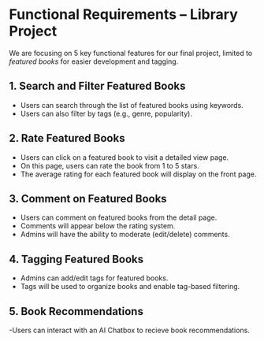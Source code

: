 
# Functional Requirements – Library Project

We are focusing on 5 key functional features for our final project, limited to *featured books* for easier development and tagging.

## 1. Search and Filter Featured Books
- Users can search through the list of featured books using keywords.
- Users can also filter by tags (e.g., genre, popularity).

## 2. Rate Featured Books
- Users can click on a featured book to visit a detailed view page.
- On this page, users can rate the book from 1 to 5 stars.
- The average rating for each featured book will display on the front page.

## 3. Comment on Featured Books
- Users can comment on featured books from the detail page.
- Comments will appear below the rating system.
- Admins will have the ability to moderate (edit/delete) comments.

## 4. Tagging Featured Books
- Admins can add/edit tags for featured books.
- Tags will be used to organize books and enable tag-based filtering.

## 5. Book Recommendations
-Users can interact with an AI Chatbox to recieve book recommendations. 
